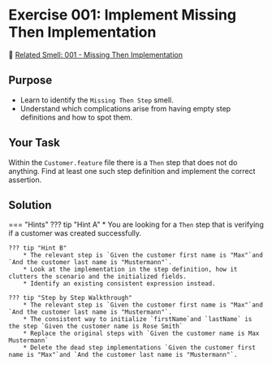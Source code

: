 # Exercise 001: Implement Missing Then Implementation
:link: [Related Smell: 001 - Missing Then Implementation](/smells/001-missing-then)

## Purpose
* Learn to identify the `Missing Then Step` smell.
* Understand which complications arise from having empty step definitions and how to spot them.

## Your Task
Within the `Customer.feature` file there is a `Then` step that does not do anything. Find at least
one such step definition and implement the correct assertion.

## Solution

=== "Hints"
    ??? tip "Hint A"
        * You are looking for a `Then` step that is verifying if a customer was created successfully.

    ??? tip "Hint B"
        * The relevant step is `Given the customer first name is "Max"`and `And the customer last name is "Mustermann"`.
        * Look at the implementation in the step definition, how it clutters the scenario and the initialized fields.
        * Identify an existing consistent expression instead.

    ??? tip "Step by Step Walkthrough"
        * The relevant step is `Given the customer first name is "Max"`and `And the customer last name is "Mustermann"`.
        * The consistent way to initialize `firstName`and `lastName` is the step `Given the customer name is Rose Smith`
        * Replace the original steps with `Given the customer name is Max Mustermann`
        * Delete the dead step implementations `Given the customer first name is "Max"`and `And the customer last name is "Mustermann"`.
